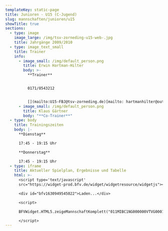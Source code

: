 ```yaml
---
templateKey: static-page
title: Junioren - U15 (C-Jugend)
slug: mannschaften/junioren/u15
showTitle: true
sections:
  - type: image
    image_large: /img/tsv-zorneding-u15-web-.jpg
    title: Jahrgänge 2009/2010
  - type: image_text_small
    title: Trainer
    info:
      - image_small: /img/default_person.png
        title: Erwin Hartman-Hilter
        body: >-
          **Trainer**


          0171/8543212


          [](mailto:U15-FBJ@tsv-zorneding.de)[mailto: hartmanhilter@outlook.de](mailto:hartmanhilter@outlook.de)
      - image_small: /img/default_person.png
        title: Klaus Gärtner
        body: "**Co-Trainer**"
  - type: body
    title: Trainingszeiten
    body: |-
      **Dienstag**

      17:45 - 19:15 Uhr

      **Donnerstag**

      17:45 - 19:15 Uhr
  - type: iframe
    title: Aktueller Spielplan, Ergebnisse und Tabelle
    html: >-
      <script type='text/javascript'
      src="https://widget-prod.bfv.de/widget/widgetresource/widgetjs"></script>

      <div id="bfv1630949545022">Laden...</div>

      <script>

      BFVWidget.HTML5.zeigeMannschaftKomplett("011MIBC1NG000000VTVG0001VTR8C1K7", "bfv1630949545022", { height: "800", width: "350", selectedTab:BFVWidget.HTML5.mannschaftTabs.spiele, colorResults: "undefined" , colorNav: "undefined" , colorClubName : "undefined" , backgroundNav: "undefined"});

      </script>
---
```

